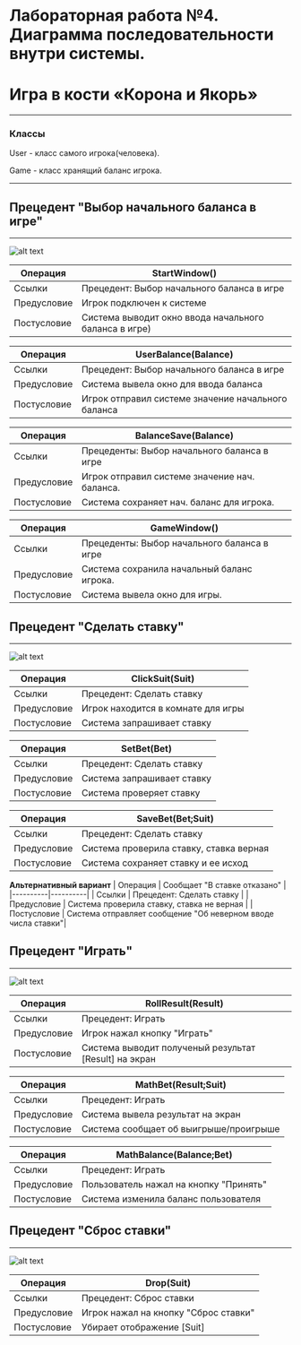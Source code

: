 # Лабораторная работа №4. Диаграмма последовательности внутри системы.
# Игра в кости «Корона и Якорь»
***
### Классы
User - класс самого игрока(человека).

Game - класс хранящий баланс игрока.

---
## Прецедент "Выбор начального баланса в игре"
---
![alt text](<./4.1.1.png>)

| Операция | StartWindow() |
|----------|----------|
| Ссылки    | Прецедент: Выбор начального баланса в игре   |
| Предусловие    | Игрок подключен к системе  |
| Постусловие    | Система выводит окно ввода начального баланса в игре)   |

| Операция | UserBalance(Balance) |
|----------|----------|
| Ссылки    | Прецедент: Выбор начального баланса в игре   |
| Предусловие    | Система вывела окно для ввода баланса  |
| Постусловие    | Игрок отправил системе значение начального баланса|

| Операция | BalanceSave(Balance) |
|---|---|
| Ссылки | Прецеденты: Выбор начального баланса в игре |
| Предусловие | Игрок отправил системе значение нач. баланса. |
| Постусловие | Система сохраняет нач. баланс для игрока. |

| Операция | GameWindow() |
|---|---|
| Ссылки | Прецеденты: Выбор начального баланса в игре |
| Предусловие | Система сохранила начальный баланс игрока. |
| Постусловие | Система вывела окно для игры. |

## Прецедент "Сделать ставку"
---
![alt text](<.4img/4.1.2.png>)

| Операция | ClickSuit(Suit)|
|----------|----------|
| Ссылки    | Прецедент: Сделать ставку   |
| Предусловие    | Игрок находится в комнате для игры |
| Постусловие    | Система запрашивает ставку |

| Операция | SetBet(Bet) |
|----------|----------|
| Ссылки    | Прецедент: Сделать ставку   |
| Предусловие    | Система запрашивает ставку |
| Постусловие    | Система проверяет ставку |

| Операция | SaveBet(Bet;Suit) |
|----------|----------|
| Ссылки    | Прецедент: Сделать ставку   |
| Предусловие    | Система проверила ставку, ставка верная |
| Постусловие    | Система сохраняет ставку и ее исход |

**Альтернативный вариант**
| Операция | Сообщает "В ставке отказано" |
|----------|----------|
| Ссылки    | Прецедент: Сделать ставку   |
| Предусловие    | Система проверила ставку, ставка не верная  |
| Постусловие    | Система отправляет сообщение "Об неверном вводе числа ставки"|


## Прецедент "Играть"
---
![alt text](<.4img/4.1.3.png>)

| Операция | RollResult(Result)|
|----------|----------|
| Ссылки    | Прецедент: Играть   |
| Предусловие    | Игрок нажал кнопку "Играть" |
| Постусловие    | Система выводит полученый результат [Result] на экран |

| Операция | MathBet(Result;Suit) |
|----------|----------|
| Ссылки    | Прецедент: Играть   |
| Предусловие    | Система вывела результат на экран |
| Постусловие    | Система сообщает об выигрыше/проигрыше |

| Операция | MathBalance(Balance;Bet) |
|----------|----------|
| Ссылки    | Прецедент: Играть   |
| Предусловие    | Пользователь нажал на кнопку "Принять" |
| Постусловие    | Система изменила баланс пользователя |

## Прецедент "Сброс ставки"
---
![alt text](<.4img/4.1.4.png>)

| Операция | Drop(Suit) |
|----------|----------|
| Ссылки    | Прецедент: Сброс ставки   |
| Предусловие    | Игрок нажал на кнопку "Сброс ставки" |
| Постусловие    | Убирает отображение [Suit] |
